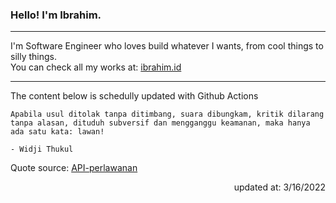 <h3>Hello! I'm Ibrahim.</h3>

---

I'm Software Engineer who loves build whatever I wants, from cool things to silly things. <br>
You can check all my works at: [ibrahim.id](https://ibrahim.id)

---

The content below is schedully updated with Github Actions

    Apabila usul ditolak tanpa ditimbang, suara dibungkam, kritik dilarang tanpa alasan, dituduh subversif dan mengganggu keamanan, maka hanya ada satu kata: lawan!

    - Widji Thukul

Quote source: [API-perlawanan](https://github.com/ibamibrhm/api-perlawanan)

<div dir="rtl">
updated at: 3/16/2022
</div>